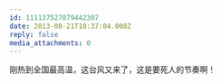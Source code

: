 ```yaml
---
id: 111137527879442307
date: 2013-08-21T10:37:04.000Z
reply: false
media_attachments: 0
---
```


刚热到全国最高温，这台风又来了，这是要死人的节奏啊！

